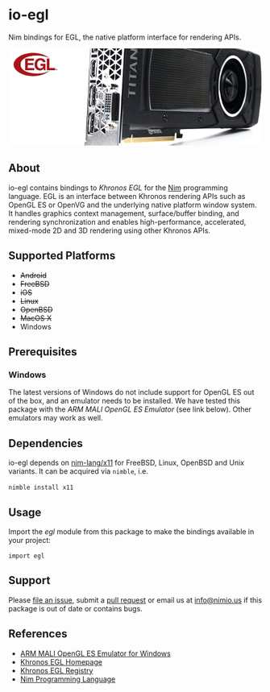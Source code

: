 # io-egl

Nim bindings for EGL, the native platform interface for rendering APIs.

![io-egl Logo](logo.png)


## About

io-egl contains bindings to *Khronos EGL* for the [Nim](http://nim-lang.org)
programming language. EGL is an interface between Khronos rendering APIs such as
OpenGL ES or OpenVG and the underlying native platform window system. It handles
graphics context management, surface/buffer binding, and rendering
synchronization and enables high-performance, accelerated, mixed-mode 2D and 3D
rendering using other Khronos APIs.


## Supported Platforms

- ~~Android~~
- ~~FreeBSD~~
- ~~iOS~~
- ~~Linux~~
- ~~OpenBSD~~
- ~~MacOS X~~
- Windows


## Prerequisites

### Windows

The latest versions of Windows do not include support for OpenGL ES out of the
box, and an emulator needs to be installed. We have tested this package with the
*ARM MALI OpenGL ES Emulator* (see link below). Other emulators may work as well.


## Dependencies

io-egl depends on [nim-lang/x11](https://github.com/nim-lang/x11) for FreeBSD,
Linux, OpenBSD and Unix variants. It can be acquired via `nimble`, i.e.

```nimble install x11```


## Usage

Import the *egl* module from this package to make the bindings available in your
project:

```nimrod
import egl
```


## Support

Please [file an issue](https://github.com/nimious/io-egl/issues), submit a
[pull request](https://github.com/nimious/io-egl/pulls?q=is%3Aopen+is%3Apr)
or email us at info@nimio.us if this package is out of date or contains bugs.


## References

* [ARM MALI OpenGL ES Emulator for Windows](http://malideveloper.arm.com/develop-for-mali/tools/software-tools/opengl-es-emulator/)
* [Khronos EGL Homepage](https://www.khronos.org/egl/)
* [Khronos EGL Registry](https://www.khronos.org/registry/egl/)
* [Nim Programming Language](http://nim-lang.org/)

